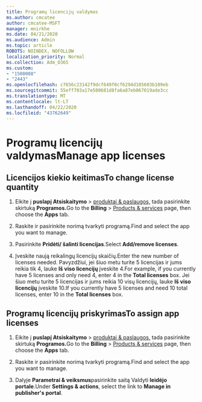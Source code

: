 ```yaml
---
title: Programų licencijų valdymas
ms.author: cmcatee
author: cmcatee-MSFT
manager: mnirkhe
ms.date: 04/21/2020
ms.audience: Admin
ms.topic: article
ROBOTS: NOINDEX, NOFOLLOW
localization_priority: Normal
ms.collection: Adm_O365
ms.custom:
- "1500008"
- "2443"
ms.openlocfilehash: c7656c23142f9dcf649f0cf6294d105603b109eb
ms.sourcegitcommit: 55eff703a17e500681d8fa6a87eb067019ade3cc
ms.translationtype: MT
ms.contentlocale: lt-LT
ms.lasthandoff: 04/22/2020
ms.locfileid: "43762649"
---
```

# <a name="manage-app-licenses"></a><span data-ttu-id="06c54-102">Programų licencijų valdymas</span><span class="sxs-lookup"><span data-stu-id="06c54-102">Manage app licenses</span></span>

## <a name="to-change-license-quantity"></a><span data-ttu-id="06c54-103">Licencijos kiekio keitimas</span><span class="sxs-lookup"><span data-stu-id="06c54-103">To change license quantity</span></span>

1. <span data-ttu-id="06c54-104">Eikite į **puslapį Atsiskaitymo** > [produktai & paslaugos,](https://go.microsoft.com/fwlink/p/?linkid=842054) tada pasirinkite skirtuką **Programos.**</span><span class="sxs-lookup"><span data-stu-id="06c54-104">Go to the **Billing** > [Products & services](https://go.microsoft.com/fwlink/p/?linkid=842054) page, then choose the **Apps** tab.</span></span>

2. <span data-ttu-id="06c54-105">Raskite ir pasirinkite norimą tvarkyti programą.</span><span class="sxs-lookup"><span data-stu-id="06c54-105">Find and select the app you want to manage.</span></span>  

3. <span data-ttu-id="06c54-106">Pasirinkite **Pridėti/ šalinti licencijas**.</span><span class="sxs-lookup"><span data-stu-id="06c54-106">Select **Add/remove licenses**.</span></span>

4. <span data-ttu-id="06c54-107">Įveskite naują reikalingų licencijų skaičių.</span><span class="sxs-lookup"><span data-stu-id="06c54-107">Enter the new number of licenses needed.</span></span> <span data-ttu-id="06c54-108">Pavyzdžiui, jei šiuo metu turite 5 licencijas ir jums reikia tik 4, lauke **Iš viso licencijų** įveskite 4.</span><span class="sxs-lookup"><span data-stu-id="06c54-108">For example, if you currently have 5 licenses and only need 4, enter 4 in the **Total licenses** box.</span></span> <span data-ttu-id="06c54-109">Jei šiuo metu turite 5 licencijas ir jums reikia 10 visų licencijų, lauke **Iš viso licencijų** įveskite 10.</span><span class="sxs-lookup"><span data-stu-id="06c54-109">If you currently have 5 licenses and need 10 total licenses, enter 10 in the **Total licenses** box.</span></span>

## <a name="to-assign-app-licenses"></a><span data-ttu-id="06c54-110">Programų licencijų priskyrimas</span><span class="sxs-lookup"><span data-stu-id="06c54-110">To assign app licenses</span></span>

1. <span data-ttu-id="06c54-111">Eikite į **puslapį Atsiskaitymo** > [produktai & paslaugos,](https://go.microsoft.com/fwlink/p/?linkid=842054) tada pasirinkite skirtuką **Programos.**</span><span class="sxs-lookup"><span data-stu-id="06c54-111">Go to the **Billing** > [Products & services](https://go.microsoft.com/fwlink/p/?linkid=842054) page, then choose the **Apps** tab.</span></span>

2. <span data-ttu-id="06c54-112">Raskite ir pasirinkite norimą tvarkyti programą.</span><span class="sxs-lookup"><span data-stu-id="06c54-112">Find and select the app you want to manage.</span></span>  

3. <span data-ttu-id="06c54-113">Dalyje **Parametrai & veiksmus**pasirinkite saitą Valdyti **leidėjo portale**.</span><span class="sxs-lookup"><span data-stu-id="06c54-113">Under **Settings & actions**, select the link to **Manage in publisher's portal**.</span></span>